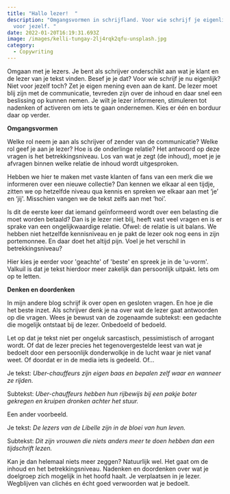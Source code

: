 ```yaml
---
title: "Hallo lezer!  "
description: "Omgangsvormen in schrijfland. Voor wie schrijf je eigenlijk? Niet
  voor jezelf. "
date: 2022-01-20T16:19:31.693Z
image: /images/kelli-tungay-2lj4rqk2qfu-unsplash.jpg
category:
  - Copywriting
---
```

Omgaan met je lezers. Je bent als schrijver onderschikt aan wat je klant en de lezer van je tekst vinden. Besef je je dat? Voor wie schrijf je nu eigenlijk? Niet voor jezelf toch? Zet je eigen mening even aan de kant. De lezer moet blij zijn met de communicatie, tevreden zijn over de inhoud en daar snel een beslissing op kunnen nemen. Je wilt je lezer informeren, stimuleren tot nadenken of activeren om iets te gaan ondernemen. Kies er één en borduur daar op verder. 

**Omgangsvormen** 

Welke rol neem je aan als schrijver of zender van de communicatie? Welke rol geef je aan je lezer? Hoe is de onderlinge relatie? Het antwoord op deze vragen is het betrekkingsniveau. Los van wat je zegt (de inhoud), moet je je afvragen binnen welke relatie de inhoud wordt uitgesproken.  

Hebben we hier te maken met vaste klanten of fans van een merk die we informeren over een nieuwe collectie? Dan kennen we elkaar al een tijdje, zitten we op hetzelfde niveau qua kennis en spreken we elkaar aan met ‘je’ en ‘jij'. Misschien vangen we de tekst zelfs aan met ‘hoi’.  

Is dit de eerste keer dat iemand geïnformeerd wordt over een belasting die moet worden betaald? Dan is je lezer niet blij, heeft vast veel vragen en is er sprake van een ongelijkwaardige relatie. Ofwel: de relatie is uit balans. We hebben niet hetzelfde kennisniveau en je pakt de lezer ook nog eens in zijn portemonnee. En daar doet het altijd pijn. Voel je het verschil in betrekkingsniveau? 

Hier kies je eerder voor 'geachte' of 'beste' en spreek je in de 'u-vorm'. Valkuil is dat je tekst hierdoor meer zakelijk dan persoonlijk uitpakt. Iets om op te letten. 

**Denken en doordenken** 

In mijn andere blog schrijf ik over open en gesloten vragen. En hoe je die het beste inzet. Als schrijver denk je na over wat de lezer gaat antwoorden op die vragen. Wees je bewust van de zogenaamde subtekst: een gedachte die mogelijk ontstaat bij de lezer. Onbedoeld of bedoeld. 

Let op dat je tekst niet per ongeluk sarcastisch, pessimistisch of arrogant wordt. Of dat de lezer precies het tegenovergestelde leest van wat je bedoelt door een persoonlijk donderwolkje in de lucht waar je niet vanaf weet. Of doordat er in de media iets is gedeeld. Of... 

Je tekst: *Uber-chauffeurs zijn eigen baas en bepalen zelf waar en wanneer ze rijden.* 

Subtekst: *Uber-chauffeurs hebben hun rijbewijs bij een pakje boter gekregen en kruipen dronken achter het stuur.*  

Een ander voorbeeld.  

Je tekst: *De lezers van de Libelle zijn in de bloei van hun leven.*  

Subtekst: *Dit zijn vrouwen die niets anders meer te doen hebben dan een tijdschrift lezen.*  

Kan je dan helemaal niets meer zeggen? Natuurlijk wel. Het gaat om de inhoud en het betrekkingsniveau. Nadenken en doordenken over wat je doelgroep zich mogelijk in het hoofd haalt. Je verplaatsen in je lezer. Wegblijven van clichés en écht goed verwoorden wat je bedoelt.